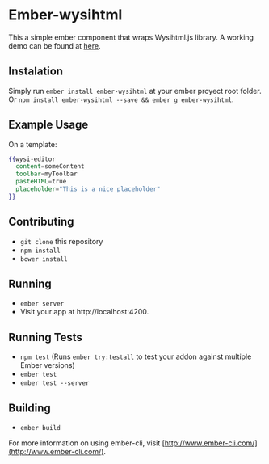 # Ember-wysihtml

This a simple ember component that wraps Wysihtml.js library.
A working demo can be found at [here](http://marcemira.com/ember-wysihtml).

## Instalation

Simply run `ember install ember-wysihtml` at your ember proyect root folder.
Or `npm install ember-wysihtml --save && ember g ember-wysihtml`.

## Example Usage

On a template:
```handlebars
{{wysi-editor
  content=someContent
  toolbar=myToolbar
  pasteHTML=true
  placeholder="This is a nice placeholder"
}}
```

## Contributing

* `git clone` this repository
* `npm install`
* `bower install`

## Running

* `ember server`
* Visit your app at http://localhost:4200.

## Running Tests

* `npm test` (Runs `ember try:testall` to test your addon against multiple Ember versions)
* `ember test`
* `ember test --server`

## Building

* `ember build`

For more information on using ember-cli, visit [http://www.ember-cli.com/](http://www.ember-cli.com/).
